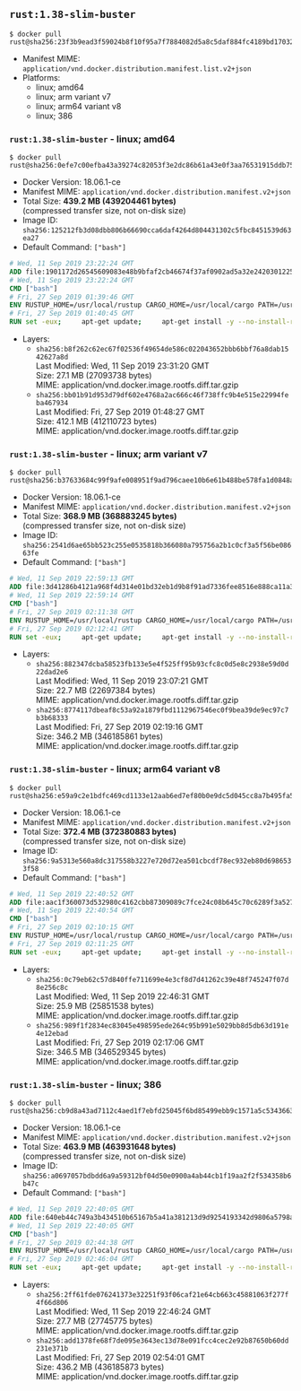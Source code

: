 ## `rust:1.38-slim-buster`

```console
$ docker pull rust@sha256:23f3b9ead3f59024b8f10f95a7f7884082d5a8c5daf884fc4189bd17032933a9
```

-	Manifest MIME: `application/vnd.docker.distribution.manifest.list.v2+json`
-	Platforms:
	-	linux; amd64
	-	linux; arm variant v7
	-	linux; arm64 variant v8
	-	linux; 386

### `rust:1.38-slim-buster` - linux; amd64

```console
$ docker pull rust@sha256:0efe7c00efba43a39274c82053f3e2dc86b61a43e0f3aa76531915ddb75a74de
```

-	Docker Version: 18.06.1-ce
-	Manifest MIME: `application/vnd.docker.distribution.manifest.v2+json`
-	Total Size: **439.2 MB (439204461 bytes)**  
	(compressed transfer size, not on-disk size)
-	Image ID: `sha256:125212fb3d08dbb806b66690cca6daf4264d804431302c5fbc8451539d63ea27`
-	Default Command: `["bash"]`

```dockerfile
# Wed, 11 Sep 2019 23:22:24 GMT
ADD file:1901172d26545609083e48b9bfaf2cb46674f37af0902ad5a32e2420301225de in / 
# Wed, 11 Sep 2019 23:22:24 GMT
CMD ["bash"]
# Fri, 27 Sep 2019 01:39:46 GMT
ENV RUSTUP_HOME=/usr/local/rustup CARGO_HOME=/usr/local/cargo PATH=/usr/local/cargo/bin:/usr/local/sbin:/usr/local/bin:/usr/sbin:/usr/bin:/sbin:/bin RUST_VERSION=1.38.0
# Fri, 27 Sep 2019 01:40:45 GMT
RUN set -eux;     apt-get update;     apt-get install -y --no-install-recommends         ca-certificates         gcc         libc6-dev         wget         ;     dpkgArch="$(dpkg --print-architecture)";     case "${dpkgArch##*-}" in         amd64) rustArch='x86_64-unknown-linux-gnu'; rustupSha256='36285482ae5c255f2decfab27d32ba19465804cb3ddf5a23e6ff2a7b0f6e0250' ;;         armhf) rustArch='armv7-unknown-linux-gnueabihf'; rustupSha256='cb20e54566d4b13434dea1776a961cf7f97afcc292cb4b0fec533503dd2434d0' ;;         arm64) rustArch='aarch64-unknown-linux-gnu'; rustupSha256='58e19ae12101103ccc50b04a2579b9238163f87a27da5078cefc900098f257ab' ;;         i386) rustArch='i686-unknown-linux-gnu'; rustupSha256='d3c42fb8b25f87eb049b6177611eea7d4fd51273de4113706f43cccf5610cfc7' ;;         *) echo >&2 "unsupported architecture: ${dpkgArch}"; exit 1 ;;     esac;     url="https://static.rust-lang.org/rustup/archive/1.19.0/${rustArch}/rustup-init";     wget "$url";     echo "${rustupSha256} *rustup-init" | sha256sum -c -;     chmod +x rustup-init;     ./rustup-init -y --no-modify-path --default-toolchain $RUST_VERSION;     rm rustup-init;     chmod -R a+w $RUSTUP_HOME $CARGO_HOME;     rustup --version;     cargo --version;     rustc --version;     apt-get remove -y --auto-remove         wget         ;     rm -rf /var/lib/apt/lists/*;
```

-	Layers:
	-	`sha256:b8f262c62ec67f02536f49654de586c022043652bbb6bbf76a8dab1542627a8d`  
		Last Modified: Wed, 11 Sep 2019 23:31:20 GMT  
		Size: 27.1 MB (27093738 bytes)  
		MIME: application/vnd.docker.image.rootfs.diff.tar.gzip
	-	`sha256:bb01b91d953d79df602e4768a2ac666c46f738ffc9b4e515e22994feba467934`  
		Last Modified: Fri, 27 Sep 2019 01:48:27 GMT  
		Size: 412.1 MB (412110723 bytes)  
		MIME: application/vnd.docker.image.rootfs.diff.tar.gzip

### `rust:1.38-slim-buster` - linux; arm variant v7

```console
$ docker pull rust@sha256:b37633684c99f9afe008951f9ad796caee10b6e61b488be578fa1d0848a68fef
```

-	Docker Version: 18.06.1-ce
-	Manifest MIME: `application/vnd.docker.distribution.manifest.v2+json`
-	Total Size: **368.9 MB (368883245 bytes)**  
	(compressed transfer size, not on-disk size)
-	Image ID: `sha256:2541d6ae65bb523c255e0535818b366080a795756a2b1c0cf3a5f56be08663fe`
-	Default Command: `["bash"]`

```dockerfile
# Wed, 11 Sep 2019 22:59:13 GMT
ADD file:3d41286b4121a968f4d314e01bd32eb1d9b8f91ad7336fee8516e888ca11a306 in / 
# Wed, 11 Sep 2019 22:59:14 GMT
CMD ["bash"]
# Fri, 27 Sep 2019 02:11:38 GMT
ENV RUSTUP_HOME=/usr/local/rustup CARGO_HOME=/usr/local/cargo PATH=/usr/local/cargo/bin:/usr/local/sbin:/usr/local/bin:/usr/sbin:/usr/bin:/sbin:/bin RUST_VERSION=1.38.0
# Fri, 27 Sep 2019 02:12:41 GMT
RUN set -eux;     apt-get update;     apt-get install -y --no-install-recommends         ca-certificates         gcc         libc6-dev         wget         ;     dpkgArch="$(dpkg --print-architecture)";     case "${dpkgArch##*-}" in         amd64) rustArch='x86_64-unknown-linux-gnu'; rustupSha256='36285482ae5c255f2decfab27d32ba19465804cb3ddf5a23e6ff2a7b0f6e0250' ;;         armhf) rustArch='armv7-unknown-linux-gnueabihf'; rustupSha256='cb20e54566d4b13434dea1776a961cf7f97afcc292cb4b0fec533503dd2434d0' ;;         arm64) rustArch='aarch64-unknown-linux-gnu'; rustupSha256='58e19ae12101103ccc50b04a2579b9238163f87a27da5078cefc900098f257ab' ;;         i386) rustArch='i686-unknown-linux-gnu'; rustupSha256='d3c42fb8b25f87eb049b6177611eea7d4fd51273de4113706f43cccf5610cfc7' ;;         *) echo >&2 "unsupported architecture: ${dpkgArch}"; exit 1 ;;     esac;     url="https://static.rust-lang.org/rustup/archive/1.19.0/${rustArch}/rustup-init";     wget "$url";     echo "${rustupSha256} *rustup-init" | sha256sum -c -;     chmod +x rustup-init;     ./rustup-init -y --no-modify-path --default-toolchain $RUST_VERSION;     rm rustup-init;     chmod -R a+w $RUSTUP_HOME $CARGO_HOME;     rustup --version;     cargo --version;     rustc --version;     apt-get remove -y --auto-remove         wget         ;     rm -rf /var/lib/apt/lists/*;
```

-	Layers:
	-	`sha256:882347dcba58523fb133e5e4f525ff95b93cfc8c0d5e8c2938e59d0d22dad2e6`  
		Last Modified: Wed, 11 Sep 2019 23:07:21 GMT  
		Size: 22.7 MB (22697384 bytes)  
		MIME: application/vnd.docker.image.rootfs.diff.tar.gzip
	-	`sha256:8774117dbeaf8c53a92a1879fbd1112967546ec0f9bea39de9ec97c7b3b68333`  
		Last Modified: Fri, 27 Sep 2019 02:19:16 GMT  
		Size: 346.2 MB (346185861 bytes)  
		MIME: application/vnd.docker.image.rootfs.diff.tar.gzip

### `rust:1.38-slim-buster` - linux; arm64 variant v8

```console
$ docker pull rust@sha256:e59a9c2e1bdfc469cd1133e12aab6ed7ef80b0e9dc5d045cc8a7b495fa5bcdc0
```

-	Docker Version: 18.06.1-ce
-	Manifest MIME: `application/vnd.docker.distribution.manifest.v2+json`
-	Total Size: **372.4 MB (372380883 bytes)**  
	(compressed transfer size, not on-disk size)
-	Image ID: `sha256:9a5313e560a8dc317558b3227e720d72ea501cbcdf78ec932eb80d6986533f58`
-	Default Command: `["bash"]`

```dockerfile
# Wed, 11 Sep 2019 22:40:52 GMT
ADD file:aac1f360073d532980c4162cbb87309089c7fce24c08b645c70c6289f3a527dd in / 
# Wed, 11 Sep 2019 22:40:54 GMT
CMD ["bash"]
# Fri, 27 Sep 2019 02:10:15 GMT
ENV RUSTUP_HOME=/usr/local/rustup CARGO_HOME=/usr/local/cargo PATH=/usr/local/cargo/bin:/usr/local/sbin:/usr/local/bin:/usr/sbin:/usr/bin:/sbin:/bin RUST_VERSION=1.38.0
# Fri, 27 Sep 2019 02:11:25 GMT
RUN set -eux;     apt-get update;     apt-get install -y --no-install-recommends         ca-certificates         gcc         libc6-dev         wget         ;     dpkgArch="$(dpkg --print-architecture)";     case "${dpkgArch##*-}" in         amd64) rustArch='x86_64-unknown-linux-gnu'; rustupSha256='36285482ae5c255f2decfab27d32ba19465804cb3ddf5a23e6ff2a7b0f6e0250' ;;         armhf) rustArch='armv7-unknown-linux-gnueabihf'; rustupSha256='cb20e54566d4b13434dea1776a961cf7f97afcc292cb4b0fec533503dd2434d0' ;;         arm64) rustArch='aarch64-unknown-linux-gnu'; rustupSha256='58e19ae12101103ccc50b04a2579b9238163f87a27da5078cefc900098f257ab' ;;         i386) rustArch='i686-unknown-linux-gnu'; rustupSha256='d3c42fb8b25f87eb049b6177611eea7d4fd51273de4113706f43cccf5610cfc7' ;;         *) echo >&2 "unsupported architecture: ${dpkgArch}"; exit 1 ;;     esac;     url="https://static.rust-lang.org/rustup/archive/1.19.0/${rustArch}/rustup-init";     wget "$url";     echo "${rustupSha256} *rustup-init" | sha256sum -c -;     chmod +x rustup-init;     ./rustup-init -y --no-modify-path --default-toolchain $RUST_VERSION;     rm rustup-init;     chmod -R a+w $RUSTUP_HOME $CARGO_HOME;     rustup --version;     cargo --version;     rustc --version;     apt-get remove -y --auto-remove         wget         ;     rm -rf /var/lib/apt/lists/*;
```

-	Layers:
	-	`sha256:0c79eb62c57d840ffe711699e4e3cf8d7d41262c39e48f745247f07d8e256c8c`  
		Last Modified: Wed, 11 Sep 2019 22:46:31 GMT  
		Size: 25.9 MB (25851538 bytes)  
		MIME: application/vnd.docker.image.rootfs.diff.tar.gzip
	-	`sha256:989f1f2834ec83045e498595ede264c95b991e5029bb8d5db63d191e4e12ebad`  
		Last Modified: Fri, 27 Sep 2019 02:17:06 GMT  
		Size: 346.5 MB (346529345 bytes)  
		MIME: application/vnd.docker.image.rootfs.diff.tar.gzip

### `rust:1.38-slim-buster` - linux; 386

```console
$ docker pull rust@sha256:cb9d8a43ad7112c4aed1f7ebfd25045f6bd85499ebb9c1571a5c5343663837e3
```

-	Docker Version: 18.06.1-ce
-	Manifest MIME: `application/vnd.docker.distribution.manifest.v2+json`
-	Total Size: **463.9 MB (463931648 bytes)**  
	(compressed transfer size, not on-disk size)
-	Image ID: `sha256:a0697057bdbdd6a9a59312bf04d50e0900a4ab44cb1f19aa2f2f534358b6b47c`
-	Default Command: `["bash"]`

```dockerfile
# Wed, 11 Sep 2019 22:40:05 GMT
ADD file:640eb44c749a3b434510b65167b5a41a381213d9d9254193342d9806a5798ab2 in / 
# Wed, 11 Sep 2019 22:40:05 GMT
CMD ["bash"]
# Fri, 27 Sep 2019 02:44:38 GMT
ENV RUSTUP_HOME=/usr/local/rustup CARGO_HOME=/usr/local/cargo PATH=/usr/local/cargo/bin:/usr/local/sbin:/usr/local/bin:/usr/sbin:/usr/bin:/sbin:/bin RUST_VERSION=1.38.0
# Fri, 27 Sep 2019 02:46:04 GMT
RUN set -eux;     apt-get update;     apt-get install -y --no-install-recommends         ca-certificates         gcc         libc6-dev         wget         ;     dpkgArch="$(dpkg --print-architecture)";     case "${dpkgArch##*-}" in         amd64) rustArch='x86_64-unknown-linux-gnu'; rustupSha256='36285482ae5c255f2decfab27d32ba19465804cb3ddf5a23e6ff2a7b0f6e0250' ;;         armhf) rustArch='armv7-unknown-linux-gnueabihf'; rustupSha256='cb20e54566d4b13434dea1776a961cf7f97afcc292cb4b0fec533503dd2434d0' ;;         arm64) rustArch='aarch64-unknown-linux-gnu'; rustupSha256='58e19ae12101103ccc50b04a2579b9238163f87a27da5078cefc900098f257ab' ;;         i386) rustArch='i686-unknown-linux-gnu'; rustupSha256='d3c42fb8b25f87eb049b6177611eea7d4fd51273de4113706f43cccf5610cfc7' ;;         *) echo >&2 "unsupported architecture: ${dpkgArch}"; exit 1 ;;     esac;     url="https://static.rust-lang.org/rustup/archive/1.19.0/${rustArch}/rustup-init";     wget "$url";     echo "${rustupSha256} *rustup-init" | sha256sum -c -;     chmod +x rustup-init;     ./rustup-init -y --no-modify-path --default-toolchain $RUST_VERSION;     rm rustup-init;     chmod -R a+w $RUSTUP_HOME $CARGO_HOME;     rustup --version;     cargo --version;     rustc --version;     apt-get remove -y --auto-remove         wget         ;     rm -rf /var/lib/apt/lists/*;
```

-	Layers:
	-	`sha256:2ff61fde076241373e32251f93f06caf21e64cb663c45881063f277f4f66d806`  
		Last Modified: Wed, 11 Sep 2019 22:46:24 GMT  
		Size: 27.7 MB (27745775 bytes)  
		MIME: application/vnd.docker.image.rootfs.diff.tar.gzip
	-	`sha256:add1378fe68f7de095e3643ec13d78e091fcc4cec2e92b87650b60dd231e371b`  
		Last Modified: Fri, 27 Sep 2019 02:54:01 GMT  
		Size: 436.2 MB (436185873 bytes)  
		MIME: application/vnd.docker.image.rootfs.diff.tar.gzip
